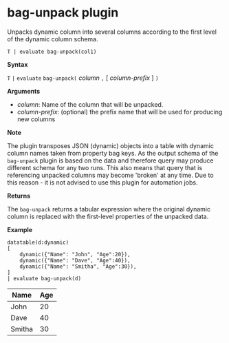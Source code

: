 # bag-unpack plugin

Unpacks dynamic column into several columns according to the first level of the dynamic column schema.

    T | evaluate bag-unpack(col1)

**Syntax**

`T` `|` `evaluate` `bag-unpack(` *column* `,` [ *column-prefix* ] `)`

**Arguments**

* *column*: Name of the column that will be unpacked. 
* *column-prefix*: (optional) the prefix name that will be used for producing new columns


**Note**

The plugin transposes JSON (dynamic) objects into a table with dynamic column names taken from property bag keys.
As the output schema of the `bag-unpack` plugin is based on the data and therefore query may produce different
schema for any two runs. This also means that query that is referencing unpacked columns may become 'broken' at 
any time. Due to this reason - it is not advised to use this plugin for automation jobs.

**Returns**

The `bag-unpack` returns a tabular expression where the original dynamic column is replaced with the first-level properties of the unpacked data.

**Example**

<!-- csl: https://help.kusto.windows.net:443/Samples -->
```
datatable(d:dynamic)
[
    dynamic({"Name": "John", "Age":20}),
    dynamic({"Name": "Dave", "Age":40}),
    dynamic({"Name": "Smitha", "Age":30}),
]
| evaluate bag-unpack(d)
```

|Name|Age|
|---|---|
|John|20|
|Dave|40|
|Smitha|30|
